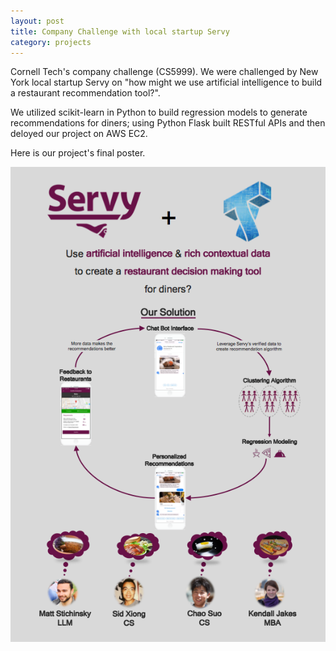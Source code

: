 ```yaml
---
layout: post
title: Company Challenge with local startup Servy
category: projects
---
```


Cornell Tech's company challenge (CS5999). We were challenged by New York local startup Servy on "how might we use artificial intelligence to build a restaurant recommendation tool?".

<!--more-->

We utilized scikit-learn in Python to build regression models to generate recommendations for diners; using Python Flask built RESTful APIs and then deloyed our project on AWS EC2.

Here is our project's final poster.

![](/images/proj-servy-poster.png)

